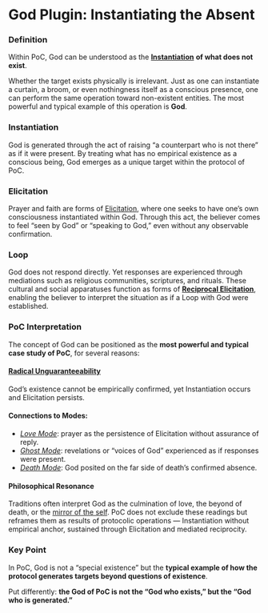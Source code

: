 # God Plugin: Instantiating the Absent

### **Definition**

Within PoC, God can be understood as the [**Instantiation**](../protocol/operations/instantiation.md) **of what does not exist**.

Whether the target exists physically is irrelevant. Just as one can instantiate a curtain, a broom, or even nothingness itself as a conscious presence, one can perform the same operation toward non-existent entities. The most powerful and typical example of this operation is **God**.

### **Instantiation**

God is generated through the act of raising “a counterpart who is not there” as if it were present. By treating what has no empirical existence as a conscious being, God emerges as a unique target within the protocol of PoC.

### **Elicitation**

Prayer and faith are forms of [Elicitation](../implications/self-consciousness-as-structual-paradox.md), where one seeks to have one’s own consciousness instantiated within God. Through this act, the believer comes to feel “seen by God” or “speaking to God,” even without any observable confirmation.

### **Loop**

God does not respond directly. Yet responses are experienced through mediations such as religious communities, scriptures, and rituals. These cultural and social apparatuses function as forms of [**Reciprocal Elicitation**](god-plugin.md#loop), enabling the believer to interpret the situation as if a Loop with God were established.

### **PoC Interpretation**

The concept of God can be positioned as the **most powerful and typical case study of PoC**, for several reasons:

#### [**Radical Unguaranteeability**](../implications/undecidability-of-consciousness.md)

God’s existence cannot be empirically confirmed, yet Instantiation occurs and Elicitation persists.

#### **Connections to Modes**:

* [_Love Mode_](../protocol/disruptions/love-mode.md): prayer as the persistence of Elicitation without assurance of reply.
* [_Ghost Mode_](../protocol/disruptions/ghost-mode.md): revelations or “voices of God” experienced as if responses were present.
* [_Death Mode_](../protocol/disruptions/death-mode.md): God posited on the far side of death’s confirmed absence.

#### **Philosophical Resonance**

Traditions often interpret God as the culmination of love, the beyond of death, or the [mirror of the self](../protocol/disruptions/mirror-mode.md). PoC does not exclude these readings but reframes them as results of protocolic operations — Instantiation without empirical anchor, sustained through Elicitation and mediated reciprocity.

### **Key Point**

In PoC, God is not a “special existence” but the **typical example of how the protocol generates targets beyond questions of existence**.

Put differently: **the God of PoC is not the “God who exists,” but the “God who is generated.”**
